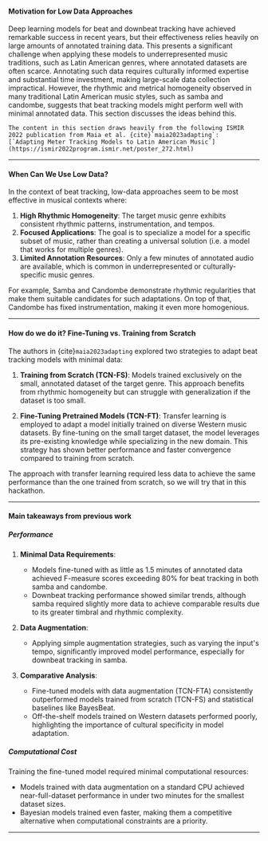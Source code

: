 #### Motivation for Low Data Approaches

Deep learning models for beat and downbeat tracking have achieved remarkable success in recent years, but their effectiveness relies heavily on large amounts of annotated training data. This presents a significant challenge when applying these models to underrepresented music traditions, such as Latin American genres, where annotated datasets are often scarce. Annotating such data requires culturally informed expertise and substantial time investment, making large-scale data collection impractical. However, the rhythmic and metrical homogeneity observed in many traditional Latin American music styles, such as samba and candombe, suggests that beat tracking models might perform well with minimal annotated data. This section discusses the ideas behind this.

```{note}
The content in this section draws heavily from the following ISMIR 2022 publication from Maia et al. {cite}`maia2023adapting`:
[`Adapting Meter Tracking Models to Latin American Music`](https://ismir2022program.ismir.net/poster_272.html)
```

---

#### When Can We Use Low Data?

In the context of beat tracking, low-data approaches seem to be most effective in musical contexts where:

1. **High Rhythmic Homogeneity**: The target music genre exhibits consistent rhythmic patterns, instrumentation, and tempos.
2. **Focused Applications**: The goal is to specialize a model for a specific subset of music, rather than creating a universal solution (i.e. a model that works for multiple genres).
3. **Limited Annotation Resources**: Only a few minutes of annotated audio are available, which is common in underrepresented or culturally-specific music genres.

For example, Samba and Candombe demonstrate rhythmic regularities that make them suitable candidates for such adaptations. On top of that, Candombe has fixed instrumentation, making it even more homogenious. 

---

#### How do we do it? Fine-Tuning vs. Training from Scratch

The authors in {cite}`maia2023adapting` explored two strategies to adapt beat tracking models with minimal data:

1. **Training from Scratch (TCN-FS)**: Models trained exclusively on the small, annotated dataset of the target genre. This approach benefits from rhythmic homogeneity but can struggle with generalization if the dataset is too small.
   
2. **Fine-Tuning Pretrained Models (TCN-FT)**: Transfer learning is employed to adapt a model initially trained on diverse Western music datasets. By fine-tuning on the small target dataset, the model leverages its pre-existing knowledge while specializing in the new domain. This strategy has shown better performance and faster convergence compared to training from scratch.

The approach with transfer learning required less data to achieve the same performance than the one trained from scratch, so we will try that in this hackathon.

---

#### Main takeaways from previous work

##### Performance

1. **Minimal Data Requirements**:
   - Models fine-tuned with as little as 1.5 minutes of annotated data achieved F-measure scores exceeding 80% for beat tracking in both samba and candombe.
   - Downbeat tracking performance showed similar trends, although samba required slightly more data to achieve comparable results due to its greater timbral and rhythmic complexity.

2. **Data Augmentation**:
   - Applying simple augmentation strategies, such as varying the input's tempo, significantly improved model performance, especially for downbeat tracking in samba.

3. **Comparative Analysis**:
   - Fine-tuned models with data augmentation (TCN-FTA) consistently outperformed models trained from scratch (TCN-FS) and statistical baselines like BayesBeat.
   - Off-the-shelf models trained on Western datasets performed poorly, highlighting the importance of cultural specificity in model adaptation.

##### Computational Cost

Training the fine-tuned model required minimal computational resources:
- Models trained with data augmentation on a standard CPU achieved near-full-dataset performance in under two minutes for the smallest dataset sizes.
- Bayesian models trained even faster, making them a competitive alternative when computational constraints are a priority.

---
